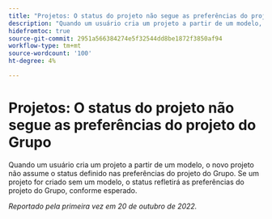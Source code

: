 ```yaml
---
title: "Projetos: O status do projeto não segue as preferências do projeto do grupo"
description: "Quando um usuário cria um projeto a partir de um modelo, o novo projeto não assume o status definido nas preferências do projeto do Grupo. Se um projeto for criado sem um modelo, o status refletirá as preferências do projeto do Grupo, conforme esperado."
hidefromtoc: true
source-git-commit: 2951a566384274e5f32544dd8be1872f3850af94
workflow-type: tm+mt
source-wordcount: '100'
ht-degree: 4%

---
```



# Projetos: O status do projeto não segue as preferências do projeto do Grupo

Quando um usuário cria um projeto a partir de um modelo, o novo projeto não assume o status definido nas preferências do projeto do Grupo. Se um projeto for criado sem um modelo, o status refletirá as preferências do projeto do Grupo, conforme esperado.

_Reportado pela primeira vez em 20 de outubro de 2022._

